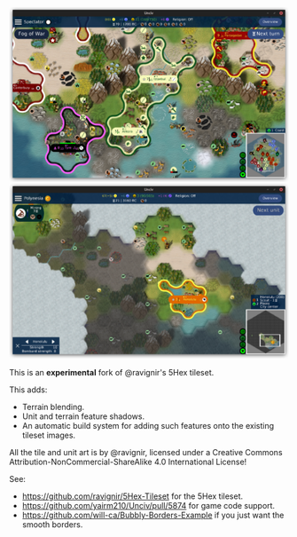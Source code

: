 ![](./screenshot.png)
![](./screenshot2.png)

This is an **experimental** fork of @ravignir's 5Hex tileset.

This adds:
- Terrain blending.
- Unit and terrain feature shadows.
- An automatic build system for adding such features onto the existing tileset images.

All the tile and unit art is by @ravignir, licensed under a Creative Commons Attribution-NonCommercial-ShareAlike 4.0 International License!

See:
- https://github.com/ravignir/5Hex-Tileset for the 5Hex tileset.
- https://github.com/yairm210/Unciv/pull/5874 for game code support.
- https://github.com/will-ca/Bubbly-Borders-Example if you just want the smooth borders.
